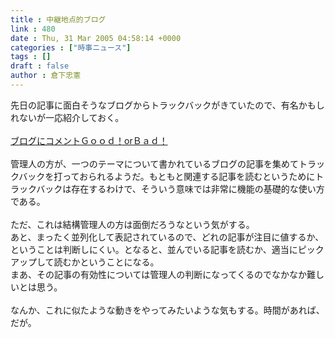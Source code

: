 ```yaml
---
title : 中継地点的ブログ
link : 480
date : Thu, 31 Mar 2005 04:58:14 +0000
categories : ["時事ニュース"]
tags : []
draft : false
author : 倉下忠憲
---
```


先日の記事に面白そうなブログからトラックバックがきていたので、有名かもしれないが一応紹介しておく。<BR><BR><A HREF="http://trend-headline.cocolog-nifty.com/goodorbad/" TARGET="_blank">ブログにコメントＧｏｏｄ！orＢａｄ！</A><BR><BR>管理人の方が、一つのテーマについて書かれているブログの記事を集めてトラックバックを打っておられるようだ。もともと関連する記事を読むというためにトラックバックは存在するわけで、そういう意味では非常に機能の基礎的な使い方である。<BR><BR>ただ、これは結構管理人の方は面倒だろうなという気がする。<BR>あと、まったく並列化して表記されているので、どれの記事が注目に値するか、ということは判断しにくい。となると、並んでいる記事を読むか、適当にピックアップして読むかということになる。<BR>まあ、その記事の有効性については管理人の判断になってくるのでなかなか難しいとは思う。<BR><BR>なんか、これに似たような動きをやってみたいような気もする。時間があれば、だが。<br><br>
